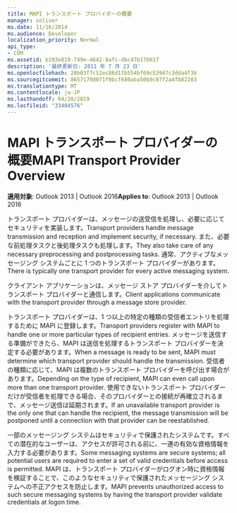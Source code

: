 ```yaml
---
title: MAPI トランスポート プロバイダーの概要
manager: soliver
ms.date: 11/16/2014
ms.audience: Developer
localization_priority: Normal
api_type:
- COM
ms.assetid: b193e819-749e-4642-8afc-dbc47b17b617
description: '最終更新日: 2011 年 7 月 23 日'
ms.openlocfilehash: 20b03f7c52ec86d1fb554bf69c53947c3dda4f36
ms.sourcegitcommit: 8657170d071f9bcf680aba50b9c07f2a4fb82283
ms.translationtype: MT
ms.contentlocale: ja-JP
ms.lasthandoff: 04/28/2019
ms.locfileid: "33404576"
---
```

# <a name="mapi-transport-provider-overview"></a><span data-ttu-id="3897b-103">MAPI トランスポート プロバイダーの概要</span><span class="sxs-lookup"><span data-stu-id="3897b-103">MAPI Transport Provider Overview</span></span>

  
  
<span data-ttu-id="3897b-104">**適用対象**: Outlook 2013 | Outlook 2016</span><span class="sxs-lookup"><span data-stu-id="3897b-104">**Applies to**: Outlook 2013 | Outlook 2016</span></span> 
  
<span data-ttu-id="3897b-105">トランスポート プロバイダーは、メッセージの送受信を処理し、必要に応じてセキュリティを実装します。</span><span class="sxs-lookup"><span data-stu-id="3897b-105">Transport providers handle message transmission and reception and implement security, if necessary.</span></span> <span data-ttu-id="3897b-106">また、必要な前処理タスクと後処理タスクも処理します。</span><span class="sxs-lookup"><span data-stu-id="3897b-106">They also take care of any necessary preprocessing and postprocessing tasks.</span></span> <span data-ttu-id="3897b-107">通常、アクティブなメッセージング システムごとに 1 つのトランスポート プロバイダーがあります。</span><span class="sxs-lookup"><span data-stu-id="3897b-107">There is typically one transport provider for every active messaging system.</span></span>
  
<span data-ttu-id="3897b-108">クライアント アプリケーションは、メッセージ ストア プロバイダーを介してトランスポート プロバイダーと通信します。</span><span class="sxs-lookup"><span data-stu-id="3897b-108">Client applications communicate with the transport provider through a message store provider.</span></span> 
  
<span data-ttu-id="3897b-109">トランスポート プロバイダーは、1 つ以上の特定の種類の受信者エントリを処理するために MAPI に登録します。</span><span class="sxs-lookup"><span data-stu-id="3897b-109">Transport providers register with MAPI to handle one or more particular types of recipient entries.</span></span> <span data-ttu-id="3897b-110">メッセージを送信する準備ができたら、MAPI は送信を処理するトランスポート プロバイダーを決定する必要があります。</span><span class="sxs-lookup"><span data-stu-id="3897b-110">When a message is ready to be sent, MAPI must determine which transport provider should handle the transmission.</span></span> <span data-ttu-id="3897b-111">受信者の種類に応じて、MAPI は複数のトランスポート プロバイダーを呼び出す場合があります。</span><span class="sxs-lookup"><span data-stu-id="3897b-111">Depending on the type of recipient, MAPI can even call upon more than one transport provider.</span></span> <span data-ttu-id="3897b-112">使用できないトランスポート プロバイダーだけが受信者を処理できる場合、そのプロバイダーとの接続が再確立されるまで、メッセージ送信は延期されます。</span><span class="sxs-lookup"><span data-stu-id="3897b-112">If an unavailable transport provider is the only one that can handle the recipient, the message transmission will be postponed until a connection with that provider can be reestablished.</span></span>
  
<span data-ttu-id="3897b-113">一部のメッセージング システムはセキュリティで保護されたシステムです。すべての潜在的なユーザーは、アクセスが許可される前に、一連の有効な資格情報を入力する必要があります。</span><span class="sxs-lookup"><span data-stu-id="3897b-113">Some messaging systems are secure systems; all potential users are required to enter a set of valid credentials before access is permitted.</span></span> <span data-ttu-id="3897b-114">MAPI は、トランスポート プロバイダーがログオン時に資格情報を検証することで、このようなセキュリティで保護されたメッセージング システムへの不正アクセスを防止します。</span><span class="sxs-lookup"><span data-stu-id="3897b-114">MAPI prevents unauthorized access to such secure messaging systems by having the transport provider validate credentials at logon time.</span></span> 
  

